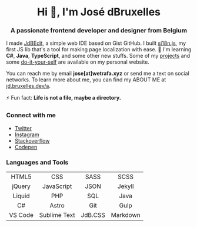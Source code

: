<h1 align="center">Hi 👋, I'm José dBruxelles</h1>
<h3 align="center">A passionate frontend developer and designer from Belgium</h3>

I made [JdBEdit](https://code.wetrafa.xyz), a simple web IDE based on Gist GitHub. I built [si18n.js](https://si18n.js.bruxelles.dev/), my first JS lib that's a tool for making page localization with ease. 🌱 I'm learning **C#**, **Java**, **TypeScript**, and some other new stuffs. Some of my [projects](https://jd.bruxelles.dev/projets) and some [do-it-your-self](https://jd.bruxelles.dev/w/) are available on my personal website.

You can reach me by email **jose[at]wetrafa.xyz** or send me a text on social networks. To learn more about me, you can find my ABOUT ME at [jd.bruxelles.dev/a](https://jd.bruxelles.dev/a).

⚡ Fun fact: **Life is not a file, maybe a directory.**

### Connect with me

- [Twitter](https://twitter.com/jdbruxelles)
- [Instagram](https://instagram.com/jdbruxelles)
- [Stackoverflow](https://stackoverflow.com/users/8335367)
- [Codepen](https://codepen.io/jdbio)

### Languages and Tools

|         |              |         |            |
|:-------:|:------------:|:-------:|:----------:|
| HTML5   | CSS          | SASS    | SCSS       |
| jQuery  | JavaScript   | JSON    | Jekyll     | 
| Liquid  | PHP          | SQL     | Java       | 
| C#      | Astro        | Git     | Gulp       |
| VS Code | Sublime Text | JdB.CSS | Markdown   |

<!-- ### My most used languages on GitHub

![Top Langs](https://github-readme-stats.vercel.app/api/top-langs/?username=jdbruxelles&layout=compact&hide_title=true) -->

<!-- ### Top languages over the 7 last days

![Wakatime-stats-light](https://wakatime.com/share/@jdbruxelles/169e4255-7a58-4155-95a0-cce5c2294782.png#gh-light-mode-only)
![Wakatime-stats-dark](https://wakatime.com/share/@jdbruxelles/942e0d2f-a6a3-4c2c-bbfb-d30717619b6c.png#gh-dark-mode-only) -->
